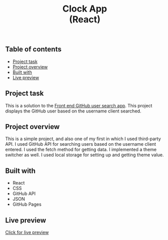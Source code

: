 <h1 align="center">
  Clock App <br/> 
  (React)
</h1>
<br>

## Table of contents

- [Project task](#project-task)
- [Project overview](#project-overview)
- [Built with](#built-with)
- [Live preview](#live-preview)

## Project task

This is a solution to the [Front end GitHub user search app](https://www.frontendmentor.io/challenges/github-user-search-app-Q09YOgaH6). This project displays the GitHub user based on the username client searched.

## Project overview

This is a simple project, and also one of my first in which I used third-party API. I used GitHub API for searching users based on the username client entered. I used the fetch method for getting data. I implemented a theme switcher as well. I used local storage for setting up and getting theme value.

## Built with

- React
- CSS
- GitHub API
- JSON
- GitHub Pages

## Live preview

[Click for live preview](https://jeko10.github.io/Github-user-search/)
